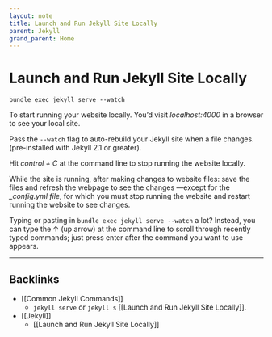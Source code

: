 ```yaml
---
layout: note
title: Launch and Run Jekyll Site Locally
parent: Jekyll
grand_parent: Home
---
```


# Launch and Run Jekyll Site Locally

```shell
bundle exec jekyll serve --watch
```

To start running your website locally. You’d visit _localhost:4000_ in a browser to see your local site.

Pass the `--watch` flag to auto-rebuild your Jekyll site when a file changes. (pre-installed with Jekyll 2.1 or greater).

Hit _control + C_ at the command line to stop running the website locally.

While the site is running, after making changes to website files: save the files and refresh the webpage to see the changes —except for the _\_config.yml file_, for which you must stop running the website and restart running the website to see changes.

Typing or pasting in `bundle exec jekyll serve --watch` a lot? Instead, you can type the ↑ (up arrow) at the command line to scroll through recently typed commands; just press enter after the command you want to use appears.

---
## Backlinks
* [[Common Jekyll Commands]]
	* `jekyll serve` or `jekyll s` [[Launch and Run Jekyll Site Locally]].
* [[Jekyll]]
	* [[Launch and Run Jekyll Site Locally]]

